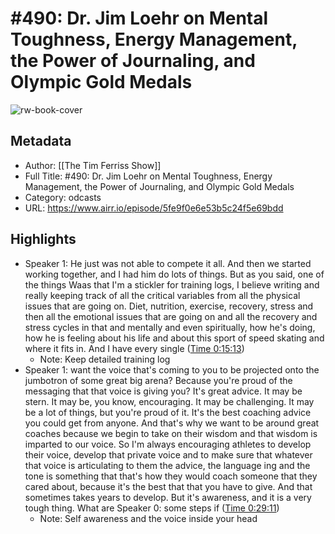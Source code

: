 # #490: Dr. Jim Loehr on Mental Toughness, Energy Management, the Power of Journaling, and Olympic Gold Medals

![rw-book-cover](https://content.production.cdn.art19.com/images/69/10/10/fb/691010fb-625e-4abe-993c-a57228b28dbe/91cb53ae0d5dbb379b9dffecf0a772593891d0d09bbe6d90ee746edbdb79e3ec75584f2ceb8260e9f675a90c05419b9b99842a76905b686f0f51c1a9d3e227ab.jpeg)

## Metadata
- Author: [[The Tim Ferriss Show]]
- Full Title: #490: Dr. Jim Loehr on Mental Toughness, Energy Management, the Power of Journaling, and Olympic Gold Medals
- Category: odcasts
- URL: https://www.airr.io/episode/5fe9f0e6e53b5c24f5e69bdd

## Highlights
- Speaker 1: He just was not able to compete it all. And then we started working together, and I had him do lots of things. But as you said, one of the things Waas that I'm a stickler for training logs, I believe writing and really keeping track of all the critical variables from all the physical issues that are going on. Diet, nutrition, exercise, recovery, stress and then all the emotional issues that are going on and all the recovery and stress cycles in that and mentally and even spiritually, how he's doing, how he is feeling about his life and about this sport of speed skating and where it fits in. And I have every single ([Time 0:15:13](https://www.airr.io/quote/600fd16bbe59659ef3dab63b))
    - Note: Keep detailed training log
- Speaker 1: want the voice that's coming to you to be projected onto the jumbotron of some great big arena? Because you're proud of the messaging that that voice is giving you? It's great advice. It may be stern. It may be, you know, encouraging. It may be challenging. It may be a lot of things, but you're proud of it. It's the best coaching advice you could get from anyone. And that's why we want to be around great coaches because we begin to take on their wisdom and that wisdom is imparted to our voice. So I'm always encouraging athletes to develop their voice, develop that private voice and to make sure that whatever that voice is articulating to them the advice, the language ing and the tone is something that that's how they would coach someone that they cared about, because it's the best that that you have to give. And that sometimes takes years to develop. But it's awareness, and it is a very tough thing. What are 
  Speaker 0: some steps if ([Time 0:29:11](https://www.airr.io/quote/6010ad6d5aa99ba05e7aa974))
    - Note: Self awareness and the voice inside your head
